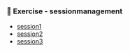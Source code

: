 ### 📝 Exercise - sessionmanagement


- [session1](https://github.com/grishmabhandare/java-programs-/blob/main/7a_Session_%20Management/osession.jpeg)
- [session2](https://github.com/grishmabhandare/java-programs-/blob/main/7a_Session_%20Management/osession1.jpeg)
- [session3](https://github.com/grishmabhandare/java-programs-/blob/main/7a_Session_%20Management/osession2.jpeg)

